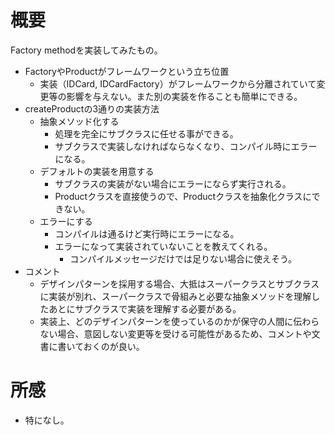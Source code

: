 # 概要

Factory methodを実装してみたもの。

* FactoryやProductがフレームワークという立ち位置
  * 実装（IDCard, IDCardFactory）がフレームワークから分離されていて変更等の影響を与えない。また別の実装を作ることも簡単にできる。
* createProductの3通りの実装方法
  * 抽象メソッド化する
    * 処理を完全にサブクラスに任せる事ができる。
    * サブクラスで実装しなければならなくなり、コンパイル時にエラーになる。
  * デフォルトの実装を用意する
    * サブクラスの実装がない場合にエラーにならず実行される。
    * Productクラスを直接使うので、Productクラスを抽象化クラスにできない。
  * エラーにする
    * コンパイルは通るけど実行時にエラーになる。
    * エラーになって実装されていないことを教えてくれる。
      * コンパイルメッセージだけでは足りない場合に使えそう。
* コメント
  * デザインパターンを採用する場合、大抵はスーパークラスとサブクラスに実装が別れ、スーパークラスで骨組みと必要な抽象メソッドを理解したあとにサブクラスで実装を理解する必要がある。
  * 実装上、どのデザインパターンを使っているのかが保守の人間に伝わらない場合、意図しない変更等を受ける可能性があるため、コメントや文書に書いておくのが良い。

# 所感

* 特になし。
